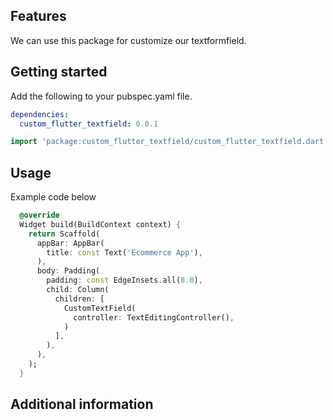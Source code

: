 


## Features

We can use this package for customize our textformfield.

## Getting started

Add the following to your pubspec.yaml file.

```yaml
dependencies:
  custom_flutter_textfield: 0.0.1
```

```dart
import 'package:custom_flutter_textfield/custom_flutter_textfield.dart';
```

## Usage

Example code below
```dart
  @override
  Widget build(BuildContext context) {
    return Scaffold(
      appBar: AppBar(
        title: const Text('Ecommerce App'),
      ),
      body: Padding(
        padding: const EdgeInsets.all(8.0),
        child: Column(
          children: [
            CustomTextField(
              controller: TextEditingController(),
            )
          ],
        ),
      ),
    );
  }
```

## Additional information

